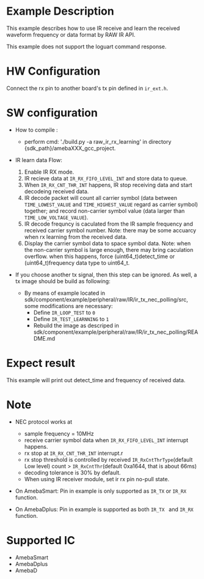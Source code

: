 # Example Description

This example describes how to use IR receive and learn the received waveform frequency or data format by RAW IR API.

This example does not support the loguart command response.

# HW Configuration

Connect the rx pin to another board's tx pin defined in `ir_ext.h`.

# SW configuration

- How to compile :

  - perform cmd: './build.py -a raw_ir_rx_learning' in directory {sdk_path}/amebaXXX_gcc_project.
- IR learn data Flow:

  1. Enable IR RX mode.
  2. IR recieve data at `IR_RX_FIFO_LEVEL_INT` and store data to queue.
  3. When `IR_RX_CNT_THR_INT` happens, IR stop receiving data and start decodeing received data.
  4. IR decode packet will count all carrier symbol (data between `TIME_LOWEST_VALUE` and `TIME_HIGHEST_VALUE` regard as carrier symbol) together; and record non-carrier symbol value (data larger than `TIME_LOW_VOLTAGE_VALUE`).
  5. IR decode frequncy is caculated from the IR sample frequency and received carrier symbol number.
     Note: there may be some accuarcy when rx learning from the received data.
  6. Display the carrier symbol data to space symbol data.
     Note: when the non-carrier symbol is large enough, there may bring caculation overflow. when this happens, force (uint64_t)detect_time or (uint64_t)frequency data type to uint64_t.

- If you choose another tx signal, then this step can be ignored. As well, a tx image should be build as following:
  - By means of example located in sdk/component/example/peripheral/raw/IR/ir_tx_nec_polling/src, some modifications are necessary:
    - Define `IR_LOOP_TEST` to  `0`
    - Define `IR_TEST_LEARNNING` to `1`
    - Rebuild the image as descriped in sdk/component/example/peripheral/raw/IR/ir_tx_nec_polling/README.md
# Expect result

This example will print out detect_time and frequency of received data.

# Note

- NEC protocol works at

  - sample frequency = 10MHz
  - receive carrier symbol data when `IR_RX_FIFO_LEVEL_INT` interrupt happens.
  - rx stop at `IR_RX_CNT_THR_INT` interrupt.r
  - rx stop threshold is controlled by received `IR_RxCntThrType`(default Low level) count > `IR_RxCntThr`(default 0xa1644, that is about 66ms)
  - decoding tolerance is 30% by default.
  - When using IR receiver module, set ir rx pin no-pull state.
- On AmebaSmart: Pin in example is only supported as `IR_TX` or `IR_RX` function.
- On AmebaDplus: Pin in example is supported as both `IR_TX ` and `IR_RX` function.

# Supported IC

- AmebaSmart
- AmebaDplus
- AmebaD
